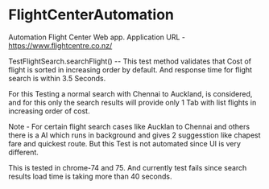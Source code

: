 # FlightCenterAutomation
Automation Flight Center Web app.
Application URL - https://www.flightcentre.co.nz/

TestFlightSearch.searchFlight() -- This test method validates that Cost of flight is sorted in increasing order by default. And response time for flight search is within 3.5 Seconds.

For this Testing a normal search with Chennai to Auckland, is considered, and for this only the search results will provide only 1 Tab with list flights in increasing order of cost.

Note - For certain flight search cases like Aucklan to Chennai and others there is a AI which runs in background and gives 2 suggesstion like chapest fare and quickest route. But this Test is not automated since UI is very different. 

This is tested in chrome-74 and 75. And currently test fails since search results load time is taking more than 40 seconds.

